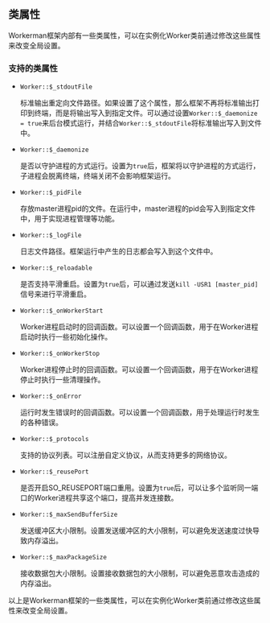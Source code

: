 ## 类属性

Workerman框架内部有一些类属性，可以在实例化Worker类前通过修改这些属性来改变全局设置。

### 支持的类属性

- `Worker::$_stdoutFile`

    标准输出重定向文件路径。如果设置了这个属性，那么框架不再将标准输出打印到终端，而是将输出写入到指定文件。可以通过设置`Worker::$_daemonize = true`来后台模式运行，并结合`Worker::$_stdoutFile`将标准输出写入到文件中。

- `Worker::$_daemonize`

    是否以守护进程的方式运行。设置为`true`后，框架将以守护进程的方式运行，子进程会脱离终端，终端关闭不会影响框架运行。

- `Worker::$_pidFile`

    存放master进程pid的文件。在运行中，master进程的pid会写入到指定文件中，用于实现进程管理等功能。

- `Worker::$_logFile`

    日志文件路径。框架运行中产生的日志都会写入到这个文件中。

- `Worker::$_reloadable`

    是否支持平滑重启。设置为`true`后，可以通过发送`kill -USR1 [master_pid]`信号来进行平滑重启。

- `Worker::$_onWorkerStart`
    
    Worker进程启动时的回调函数。可以设置一个回调函数，用于在Worker进程启动时执行一些初始化操作。

- `Worker::$_onWorkerStop`
    
    Worker进程停止时的回调函数。可以设置一个回调函数，用于在Worker进程停止时执行一些清理操作。

- `Worker::$_onError`
    
    运行时发生错误时的回调函数。可以设置一个回调函数，用于处理运行时发生的各种错误。

- `Worker::$_protocols`
    
    支持的协议列表。可以注册自定义协议，从而支持更多的网络协议。

- `Worker::$_reusePort`

    是否开启SO_REUSEPORT端口重用。设置为`true`后，可以让多个监听同一端口的Worker进程共享这个端口，提高并发连接数。

- `Worker::$_maxSendBufferSize`

    发送缓冲区大小限制。设置发送缓冲区的大小限制，可以避免发送速度过快导致内存溢出。

- `Worker::$_maxPackageSize`

    接收数据包大小限制。设置接收数据包的大小限制，可以避免恶意攻击造成的内存溢出。

以上是Workerman框架的一些类属性，可以在实例化Worker类前通过修改这些属性来改变全局设置。
